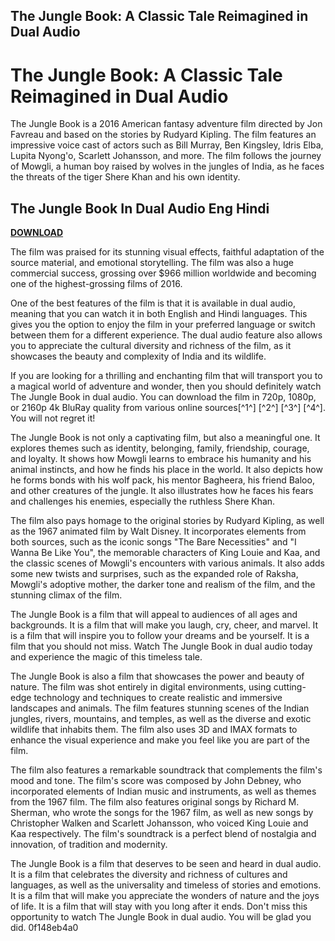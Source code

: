 ## The Jungle Book: A Classic Tale Reimagined in Dual Audio

  
# The Jungle Book: A Classic Tale Reimagined in Dual Audio
 
The Jungle Book is a 2016 American fantasy adventure film directed by Jon Favreau and based on the stories by Rudyard Kipling. The film features an impressive voice cast of actors such as Bill Murray, Ben Kingsley, Idris Elba, Lupita Nyong'o, Scarlett Johansson, and more. The film follows the journey of Mowgli, a human boy raised by wolves in the jungles of India, as he faces the threats of the tiger Shere Khan and his own identity.
 
## The Jungle Book In Dual Audio Eng Hindi


[**DOWNLOAD**](https://www.google.com/url?q=https%3A%2F%2Fbyltly.com%2F2tKxit&sa=D&sntz=1&usg=AOvVaw1uyyY0fYD3SitPLk4cQpjW)

 
The film was praised for its stunning visual effects, faithful adaptation of the source material, and emotional storytelling. The film was also a huge commercial success, grossing over $966 million worldwide and becoming one of the highest-grossing films of 2016.
 
One of the best features of the film is that it is available in dual audio, meaning that you can watch it in both English and Hindi languages. This gives you the option to enjoy the film in your preferred language or switch between them for a different experience. The dual audio feature also allows you to appreciate the cultural diversity and richness of the film, as it showcases the beauty and complexity of India and its wildlife.
 
If you are looking for a thrilling and enchanting film that will transport you to a magical world of adventure and wonder, then you should definitely watch The Jungle Book in dual audio. You can download the film in 720p, 1080p, or 2160p 4k BluRay quality from various online sources[^1^] [^2^] [^3^] [^4^]. You will not regret it!
  
The Jungle Book is not only a captivating film, but also a meaningful one. It explores themes such as identity, belonging, family, friendship, courage, and loyalty. It shows how Mowgli learns to embrace his humanity and his animal instincts, and how he finds his place in the world. It also depicts how he forms bonds with his wolf pack, his mentor Bagheera, his friend Baloo, and other creatures of the jungle. It also illustrates how he faces his fears and challenges his enemies, especially the ruthless Shere Khan.
 
The film also pays homage to the original stories by Rudyard Kipling, as well as the 1967 animated film by Walt Disney. It incorporates elements from both sources, such as the iconic songs "The Bare Necessities" and "I Wanna Be Like You", the memorable characters of King Louie and Kaa, and the classic scenes of Mowgli's encounters with various animals. It also adds some new twists and surprises, such as the expanded role of Raksha, Mowgli's adoptive mother, the darker tone and realism of the film, and the stunning climax of the film.
 
The Jungle Book is a film that will appeal to audiences of all ages and backgrounds. It is a film that will make you laugh, cry, cheer, and marvel. It is a film that will inspire you to follow your dreams and be yourself. It is a film that you should not miss. Watch The Jungle Book in dual audio today and experience the magic of this timeless tale.
  
The Jungle Book is also a film that showcases the power and beauty of nature. The film was shot entirely in digital environments, using cutting-edge technology and techniques to create realistic and immersive landscapes and animals. The film features stunning scenes of the Indian jungles, rivers, mountains, and temples, as well as the diverse and exotic wildlife that inhabits them. The film also uses 3D and IMAX formats to enhance the visual experience and make you feel like you are part of the film.
 
The film also features a remarkable soundtrack that complements the film's mood and tone. The film's score was composed by John Debney, who incorporated elements of Indian music and instruments, as well as themes from the 1967 film. The film also features original songs by Richard M. Sherman, who wrote the songs for the 1967 film, as well as new songs by Christopher Walken and Scarlett Johansson, who voiced King Louie and Kaa respectively. The film's soundtrack is a perfect blend of nostalgia and innovation, of tradition and modernity.
 
The Jungle Book is a film that deserves to be seen and heard in dual audio. It is a film that celebrates the diversity and richness of cultures and languages, as well as the universality and timeless of stories and emotions. It is a film that will make you appreciate the wonders of nature and the joys of life. It is a film that will stay with you long after it ends. Don't miss this opportunity to watch The Jungle Book in dual audio. You will be glad you did.
 0f148eb4a0
